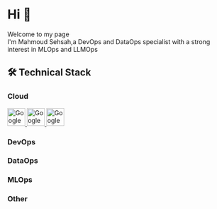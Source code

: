<h1>Hi 👋 </h1>
<p>Welcome to my page </br>I'm Mahmoud Sehsah,a DevOps and DataOps specialist with a strong interest in MLOps and LLMOps</p>

## 🛠 Technical Stack

### Cloud 
  <p align="left">
    <a href=https://cloud.google.com/?hl=en" target="_blank"> <img src="https://www.vectorlogo.zone/logos/google_cloud/google_cloud-icon.svg" alt="Google cloud platform" width="40" height="40"/> </a>
    <a href=https://cloud.google.com/?hl=en" target="_blank"> <img src="https://www.vectorlogo.zone/util/preview.html?image=/logos/google_cloud/google_cloud-icon.svg" alt="Google cloud platform" width="40" height="40"/> </a>
    <a href=https://cloud.google.com/?hl=en" target="_blank"> <img src="https://www.vectorlogo.zone/util/preview.html?image=/logos/google_cloud/google_cloud-icon.svg" alt="Google cloud platform" width="40" height="40"/> </a>
  </p>
  
### DevOps

### DataOps

### MLOps

### Other





